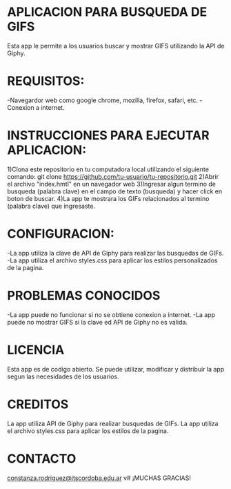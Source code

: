 # APLICACION PARA BUSQUEDA DE GIFS
Esta app le permite a los usuarios buscar y mostrar GIFS utilizando la API de Giphy.
# REQUISITOS:
-Navegardor web como google chrome, mozilla, firefox, safari, etc.
-Conexion a internet.
# INSTRUCCIONES PARA EJECUTAR APLICACION:
1)Clona este repositorio en tu computadora local utilizando el siguiente comando: git clone https://github.com/tu-usuario/tu-repositorio.git
2)Abrir el archivo "index.hmtl" en un navegador web
3)Ingresar algun termino de busqueda (palabra clave) en el campo de texto (busqueda) y hacer click en boton de buscar.
4)La app te mostrara los GIFs relacionados al termino (palabra clave) que ingresaste.

# CONFIGURACION:
-La app utiliza la clave de API de Giphy para realizar las busquedas de GIFs.
-La app utiliza el archivo styles.css para aplicar los estilos personalizados de la pagina.

# PROBLEMAS CONOCIDOS
-La app puede no funcionar si no se obtiene conexion a internet.
-La app puede no mostrar GIFS si la clave ed API de Giphy no es valida.

# LICENCIA
Esta app es de codigo abierto. Se puede utilizar, modificar y distribuir la app segun las necesidades de los usuarios.

# CREDITOS
La app utiliza API de Giphy para realizar busquedas de GIFs.
La app utiliza el archivo styles.css para aplicar los estilos de la pagina.

# CONTACTO
constanza.rodriguez@itscordoba.edu.ar
v# ¡MUCHAS GRACIAS!
